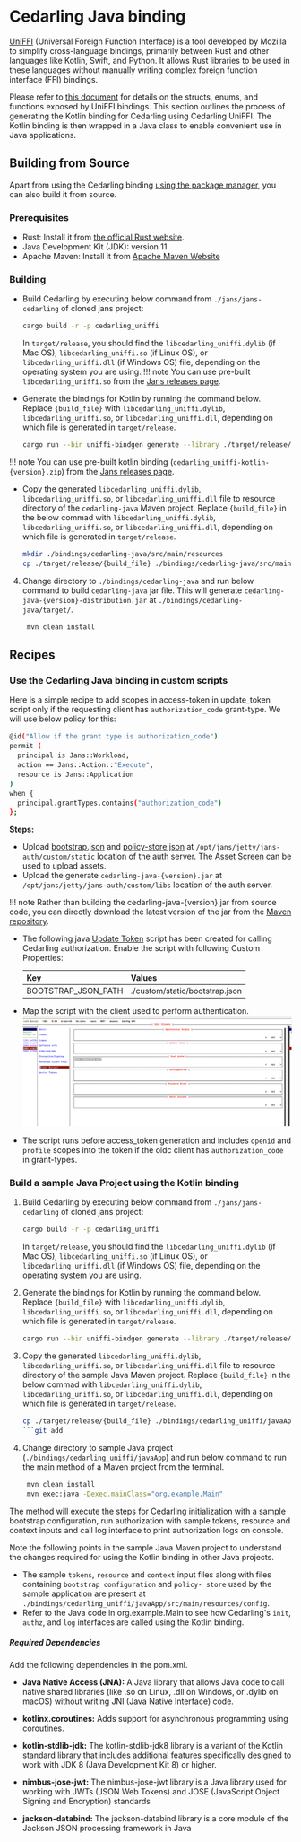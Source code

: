 # Cedarling Java binding

[UniFFI](https://mozilla.github.io/uniffi-rs/latest/) (Universal Foreign Function Interface) is a tool developed by Mozilla to simplify cross-language bindings, primarily between Rust and other languages like Kotlin, Swift, and Python. It allows Rust libraries to be used in these languages without manually writing complex foreign function interface (FFI) bindings.

Please refer to [this document](./cedarling-uniffi.md) for details on the structs, enums, and functions exposed by UniFFI bindings. This section outlines the process of generating the Kotlin binding for Cedarling using Cedarling UniFFI. The Kotlin binding is then wrapped in a Java class to enable convenient use in Java applications.

## Building from Source

Apart from using the Cedarling binding [using the package manager](../../getting-started/java/#using-the-package-manager), you 
can also build it from source.

### Prerequisites

- Rust: Install it from [the official Rust website](https://www.rust-lang.org/tools/install).
- Java Development Kit (JDK): version 11 
- Apache Maven: Install it from [Apache Maven Website](https://maven.apache.org/download.cgi)

### Building

- Build Cedarling by executing below command from `./jans/jans-cedarling` of cloned jans project:
   ```bash
   cargo build -r -p cedarling_uniffi
   ```
   In `target/release`, you should find the `libcedarling_uniffi.dylib` (if Mac OS), `libcedarling_uniffi.so` (if Linux OS), or `libcedarling_uniffi.dll` (if Windows OS) file, depending on the operating system you are using.
!!! note
    You can use pre-built `libcedarling_uniffi.so` from the [Jans releases page](https://github.com/JanssenProject/jans/releases).

- Generate the bindings for Kotlin by running the command below. Replace `{build_file}` with `libcedarling_uniffi.dylib`, `libcedarling_uniffi.so`, or `libcedarling_uniffi.dll`, depending on which file is generated in `target/release`.
   ```bash
   cargo run --bin uniffi-bindgen generate --library ./target/release/{build_file} --language kotlin --out-dir ./bindings/cedarling-java/src/main/kotlin/io/jans/cedarling
   ```
!!! note
    You can use pre-built kotlin binding (`cedarling_uniffi-kotlin-{version}.zip`) from the [Jans releases page](https://github.com/JanssenProject/jans/releases).

- Copy the generated `libcedarling_uniffi.dylib`, `libcedarling_uniffi.so`, or `libcedarling_uniffi.dll` file to resource directory of the `cedarling-java` Maven project. Replace `{build_file}` in the below commad with `libcedarling_uniffi.dylib`, `libcedarling_uniffi.so`, or `libcedarling_uniffi.dll`, depending on which file is generated in `target/release`.
   ```bash
   mkdir ./bindings/cedarling-java/src/main/resources
   cp ./target/release/{build_file} ./bindings/cedarling-java/src/main/resources
   ```

4. Change directory to `./bindings/cedarling-java` and run below command to build `cedarling-java` jar file. This will generate `cedarling-java-{version}-distribution.jar` at `./bindings/cedarling-java/target/`.
   ```bash
    mvn clean install
   ```
   

## Recipes

### Use the Cedarling Java binding in custom scripts 

Here is a simple recipe to add scopes in access-token in update_token script only if the requesting client has `authorization_code` grant-type. We will use below policy for this:

```bash
@id("Allow if the grant type is authorization_code")
permit (
  principal is Jans::Workload,
  action == Jans::Action::"Execute",
  resource is Jans::Application
)
when {
  principal.grantTypes.contains("authorization_code")
};
```

**Steps:** 

- Upload [bootstrap.json](./cedarling-sample-inputs.md/#bootstrapjson) and [policy-store.json](./cedarling-sample-inputs.md/#policy-storejson) at `/opt/jans/jetty/jans-auth/custom/static` location of the auth server. The [Asset Screen](https://docs.jans.io/v1.6.0/janssen-server/config-guide/custom-assets-configuration/#asset-screen) can be used to upload assets.
- Upload the generate `cedarling-java-{version}.jar` at `/opt/jans/jetty/jans-auth/custom/libs` location of the auth server.

!!! note
    Rather than building the cedarling-java-{version}.jar from source code, you can directly download 
    the latest version of the jar from the [Maven repository](https://maven.jans.io/maven/io/jans/cedarling-java/).
   
- The following java [Update Token](./cedarling-sample-inputs.md/#sample_cedarling_update_tokenjava) script has been created for calling Cedarling authorization. Enable the script with following Custom Properties:
   
   |Key|Values|
   |---|------|
   |BOOTSTRAP_JSON_PATH|./custom/static/bootstrap.json|

- Map the script with the client used to perform authentication.
   ![](../../assets/cedarling-adding-client-script.png)

- The script runs before access_token generation and includes `openid` and `profile` scopes into the token if the oidc client has `authorization_code` in grant-types. 

### Build a sample Java Project using the Kotlin binding

1. Build Cedarling by executing below command from `./jans/jans-cedarling` of cloned jans project:
    ```bash
    cargo build -r -p cedarling_uniffi
    ```
   In `target/release`, you should find the `libcedarling_uniffi.dylib` (if Mac OS), `libcedarling_uniffi.so` (if Linux OS), or `libcedarling_uniffi.dll` (if Windows OS) file, depending on the operating system you are using.

2. Generate the bindings for Kotlin by running the command below. Replace `{build_file}` with `libcedarling_uniffi.dylib`, `libcedarling_uniffi.so`, or `libcedarling_uniffi.dll`, depending on which file is generated in `target/release`.
    ```bash
    cargo run --bin uniffi-bindgen generate --library ./target/release/{build_file} --language kotlin --out-dir ./bindings/cedarling_uniffi/javaApp/src/main/kotlin/org/example
    ```

3. Copy the generated `libcedarling_uniffi.dylib`, `libcedarling_uniffi.so`, or `libcedarling_uniffi.dll` file to resource directory of the sample Java Maven project. Replace `{build_file}` in the below commad with `libcedarling_uniffi.dylib`, `libcedarling_uniffi.so`, or `libcedarling_uniffi.dll`, depending on which file is generated in `target/release`.
    ```bash
    cp ./target/release/{build_file} ./bindings/cedarling_uniffi/javaApp/src/main/resources
    ```git add 

4. Change directory to sample Java project (`./bindings/cedarling_uniffi/javaApp`) and run below command to run the main method of a Maven project from the terminal.
    ```bash
     mvn clean install
     mvn exec:java -Dexec.mainClass="org.example.Main"
    ```
The method will execute the steps for Cedarling initialization with a sample bootstrap configuration, run authorization with sample tokens, resource and context inputs and call log interface to print authorization logs on console.

Note the following points in the sample Java Maven project to understand the changes required for using the Kotlin binding in other Java projects.

- The sample `tokens`, `resource` and `context` input files along with files containing `bootstrap configuration` and `policy- store` used by the sample application are present at `./bindings/cedarling_uniffi/javaApp/src/main/resources/config`.
- Refer to the Java code in org.example.Main to see how Cedarling's `init`, `authz`, and `log` interfaces are called using the Kotlin binding.

##### Required Dependencies

Add the following dependencies in the pom.xml.

- **Java Native Access (JNA):** A Java library that allows Java code to call native shared libraries (like .so on Linux, .dll on Windows, or .dylib on macOS) without writing JNI (Java Native Interface) code.

- **kotlinx.coroutines:** Adds support for asynchronous programming using coroutines.

- **kotlin-stdlib-jdk:** The kotlin-stdlib-jdk8 library is a variant of the Kotlin standard library that includes additional features specifically designed to work with JDK 8 (Java Development Kit 8) or higher.

- **nimbus-jose-jwt:** The nimbus-jose-jwt library is a Java library used for working with JWTs (JSON Web Tokens) and JOSE (JavaScript Object Signing and Encryption) standards

- **jackson-databind:** The jackson-databind library is a core module of the Jackson JSON processing framework in Java
